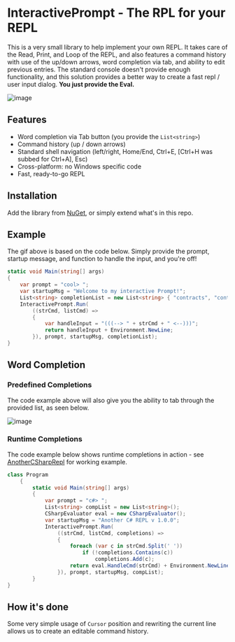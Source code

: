 # InteractivePrompt - The RPL for your REPL

This is a very small library to help implement your own REPL. It takes care of the Read, Print, and Loop of the REPL, and also features a command history with use of the up/down arrows, word completion via tab, and ability to edit previous entries. The standard console doesn't provide enough functionality, and this solution provides a better way to create a fast repl / user input dialog.  **You just provide the Eval.**

![image](http://cint.io/interactiveprompt.gif)

## Features

- Word completion via Tab button (you provide the `List<string>`)
- Command history (up / down arrows)
- Standard shell navigation (left/right, Home/End, Ctrl+E, [Ctrl+H was subbed for Ctrl+A], Esc)
- Cross-platform: no Windows specific code
- Fast, ready-to-go REPL

## Installation
Add the library from [NuGet](https://www.nuget.org/packages/InteractivePrompt/), or simply extend what's in this repo.

## Example
The gif above is based on the code below.  Simply provide the prompt, startup message, and function to handle the input, and you're off!

```c#
static void Main(string[] args)
{
    var prompt = "cool> ";
    var startupMsg = "Welcome to my interactive Prompt!";
    List<string> completionList = new List<string> { "contracts", "contractearnings", "cancels", "cancellationInfo", "cantankerous" };
    InteractivePrompt.Run(
        ((strCmd, listCmd) =>
        {
            var handleInput = "(((--> " + strCmd + " <--)))";
            return handleInput + Environment.NewLine;
        }), prompt, startupMsg, completionList);
}
```
## Word Completion

### Predefined Completions

The code example above will also give you the ability to tab through the provided list, as seen below.

![image](http://cint.io/codecompletion.gif)

### Runtime Completions

The code example below shows runtime completions in action - see [AnotherCSharpRepl](https://github.com/sorrell/AnotherCSharpRepl) for working example.

```c#
class Program
    {
        static void Main(string[] args)
        {
            var prompt = "c#> ";
            List<string> compList = new List<string>();
            CSharpEvaluator eval = new CSharpEvaluator();
            var startupMsg = "Another C# REPL v 1.0.0";
            InteractivePrompt.Run(
                ((strCmd, listCmd, completions) =>
                {
                    foreach (var c in strCmd.Split(' '))
                        if (!completions.Contains(c))
                            completions.Add(c);
                    return eval.HandleCmd(strCmd) + Environment.NewLine;
                }), prompt, startupMsg, compList);
        }
}
```

## How it's done
Some very simple usage of `Cursor` position and rewriting the current line allows us to create an editable command history.

